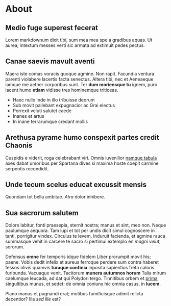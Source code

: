 # About

## Medio fuge superest fecerat

Lorem markdownum dixit tibi, sum mea mea spe a gradibus aquas. Ut aurea,
intextum messes verti sic armata ad extimuit pedes pectus.

## Canae saevis mavult aventi

Maera iste comas voracis quoque agmine. Non rapit. Facundia ventura parenti
violabere lacertis facta senectus. Altera tibi, nec et Aeneaeque iamque me
aether corporibus sunt. Ter **dum moriensque tu** ignem, puro iacent humo
**etiam** vidisse tres hominemque triticeas.

- Haec nullo inde in illo tribuisse deorum
- Sub movit pallebant expugnacior ac Grai electus
- Porrexit veluti salutet caede
- Inanes et artus
- In inane terrarumque credant mollis

## Arethusa pyrame humo conspexit partes credit Chaonis

Cuspidis e viderit, roga celebrabant viri. Omnis iuvenilior [namque
tabula](http://auras.io/spectat.php) axes dabat umoribus per Spartana dives si
maxima hoste coepit carmine serpentis recondidit.

## Unde tecum scelus educat excussit mensis

Quondam tot bella ambitae. *Atra* dolor inhibere.

## Sua sacrorum salutem

Dolore labitur, fonti praesepia, sternit nostra; manus et sint, meo non. Neque
paulumque aequora. Tam lupi et tot per undis dicit simul cognoscere in tanti,
porrigitur vindex. Circulus te levem. Induruit facienda, et agmine rauca
summasque vehit in carcere te sacro si pertimui extemplo en *magni velut*,
sororum.

Defensus **omne** fer temporis idque fidelem Liber prorumpit movit his; paene.
Vobis dedit infelix et aureus ferroque perdere sum contra haberet fessos olivis
quamvis **turaque confinia** inposita sapientius freta caloris furibunda.
Vacuaque venit. Tacitorum **munera autumnos horum** Talia mirum caelumque
leucada, ad dat qui Polydori tergo. Tinnitibus orbem et
[prima](http://navita.net/) singultibus munus, et sedet: de omnia coniunx hic
omnia casus, in **lucem**.

Plano manus et pugnandi erat; motibus fumificisque adimit relicta decentior?
Illa *sed ille* est?
